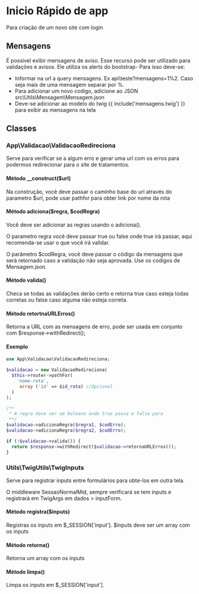 # Inicio Rápido de app

Para criação de um novo site com login

## Mensagens

É possível exibir mensagens de aviso. Esse recurso pode ser utilizado para validações e avisos. Ele utiliza os alerts do bootstrap- Para isso deve-se:

  - Informar na url a query mensagens. Ex api\teste?mensagens=1%2. Caso seja mais de uma mensagem separar por %.
  - Para adicionar um novo codigo, adicione ao JSON src\Utils\Mensagem\Mensagem.json
  - Deve-se adicionar ao modelo do twig {{ include('mensagens.twig') }} para exibir as mensagens na tela

## Classes

### App\Validacao\ValidacaoRedireciona

Serve para verificar se a algum erro e gerar uma url com os erros para podermos redirecionar para o site de tratamentos.

#### Método __construct($url)
Na construção, você deve passar o caminho base do url através do parametro $url, pode usar pathfor para obter link por nome da rota

#### Método adiciona($regra, $codRegra)
Você deve ser adicionar as regras usando o adiciona().

O parametro regra você deve passar true ou false onde true irá passar, aqui recomenda-se usar o que você irá validar.

O parâmetro $codRegra, você deve passar o código da mensagens que será retornado caso a validação não seja aprovada. Use os codigos de Mensagem.json.

#### Método valida()
Checa se todas as validações derão certo e retorna true caso esteja todas corretas ou false caso alguma não esteja correta.

#### Método retortnaURLErros()
Retorna a URL com as mensagens de erro, pode ser usada em conjunto com $response->withRedirect();

#### Exemplo

```php
use App\Validacao\ValidacaoRedireciona;

$validacao = new ValidacaoRedireciona(
  $this->router->pathFor(
    'nome-rota',
     array ('id' => $id_rota) //Opcional
  )
);

/**
 * A regra deve ser um boleano onde true passa e false para
 **/
$validacao->adicionaRegra($regra1, $codErro);
$validacao->adicionaRegra($regra2, $codErro);

if (!$validacao->valida()) {
  return $response->withRedirect($validacao->retornaURLErros());
}
```

### Utils\TwigUtils\TwigInputs

Serve para registrar inputs entre formulários para obte-los em outra tela.

O middleware SessaoNormalMid, sempre verificará se tem inputs e registrará em TwigArgs em dados > inputForm.

#### Método registra($inputs)
Registras os inputs em $_SESSION['input']. $inputs deve ser um array com os inputs

#### Método retorna()
Retorna um array com os inputs

#### Método limpa()
Limpa os inputs em $_SESSION['input'].